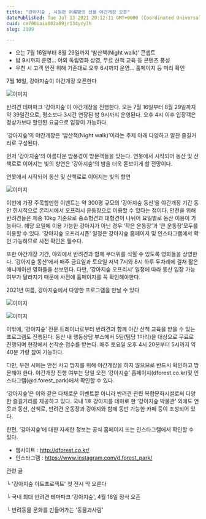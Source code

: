 ```yaml
---
title: "강아지숲 , 시원한 여름밤의 선물 야간개장 오픈"
datePublished: Tue Jul 13 2021 20:12:11 GMT+0000 (Coordinated Universal Time)
cuid: cm700iaia002a09jr134ycy7h
slug: 2109

---
```



- 오는 7월 16일부터 8월 29일까지 ‘밤산책(Night walk)’ 콘셉트
- 밤 9시까지 운영… 야외 독립영화 상영, 무료 산책 교육 등 콘텐츠 풍성
- 우천 시 고객 안전 위해 기존대로 오후 6시까지 운영… 홈페이지 등 미리 확인

7월 16일, 강아지숲이 야간개장 오픈한다

![이미지](https://cdn.hashnode.com/res/hashnode/image/upload/v1739249929175/a499ece8-dd93-4d2c-8808-ec1a5206914a.jpeg)

반려견 테마파크 ‘강아지숲’이 야간개장을 진행한다. 오는 7월 16일부터 8월 29일까지 약 39일간으로, 평소보다 3시간 연장된 밤 9시까지 운영된다. 오후 4시 이후 입장객은 정상가보다 할인된 요금으로 입장이 가능하다.

‘강아지숲’의 야간개장은 ‘밤산책(Night walk)’이라는 주제 아래 다양하고 알찬 즐길거리로 구성된다.

먼저 ‘강아지숲’의 아름다운 밤풍경이 방문객들을 맞는다. 연못에서 시작되어 동산 및 산책로로 이어지는 빛의 향연은 ‘강아지숲’의 밤을 더욱 돋보이게 할 전망이다.

연못에서 시작되어 동산 및 산책로로 이어지는 빛의 향연

![이미지](https://blog.kakaocdn.net/dn/8QGEN/btq9zkBQVAe/kI53PQE1Kj5wp4LkwI3hz0/img.jpg)

이번에 가장 주목할만한 이벤트는 약 300평 규모의 ‘강아지숲 동산’을 야간개장 기간 동안 한시적으로 온리시에서 오프리시 운동장으로 이용할 수 있다는 점이다. 안전을 위해 반려견들은 체중 10kg 기준으로 중소형견과 대형견이 나뉘어 요일별로 동산 이용이 가능하다. 해당 요일에 이용 가능한 강아지가 아닌 경우 ‘작은 운동장’과 ‘큰 운동장’모두를 이용할 수 있다. ‘강아지숲 오프리시존’ 일정은 강아지숲 홈페이지 및 인스타그램에서 확인 가능하므로 사전 확인은 필수다.

또한 야간개장 기간, 야외에서 반려견과 함께 무더위를 식힐 수 있도록 영화들을 상영한다. ‘강아지숲 동산’에서 매주 금요일과 토요일 저녁 7시와 8시 하루 두차례에 걸쳐 짧은 애니메이션 영화들을 선보인다. 다만, ‘강아지숲 오프리시’ 일정에 따라 동산 입장 가능 여부가 달라지기 때문에 사전에 홈페이지를 꼭 확인해야한다.

2021년 여름, 강아지숲에서 다양한 프로그램을 만날 수 있다

![이미지](https://blog.kakaocdn.net/dn/nBo9l/btq9t7wMyEr/RkrZkajbkxvzP58uFxM7fK/img.jpg)

![이미지](https://cdn.hashnode.com/res/hashnode/image/upload/v1739249937600/5aeca93c-948a-49fa-aa8b-66f71c0d3b3e.jpeg)

이밖에, ‘강아지숲’ 전문 트레이너로부터 반려견과 함께 야간 산책 교육을 받을 수 있는 프로그램도 진행된다. 동산 내 행동상담 부스에서 5팀(팀당 1마리)을 대상으로 무료로 진행되며 현장에서 선착순 접수를 받는다. 매주 토요일 오후 4시 20분부터 5시까지 약 40분 가량 참여 가능하다.

다만, 우천 시에는 안전 사고 방지를 위해 야간개장을 하지 않으므로 반드시 확인하고 방문해야 한다. 야간개장 진행 여부는 당일 오전 ‘강아지숲’ 홈페이지(dforest.co.kr)및 인스타그램(@d.forest_park)에서 확인할 수 있다.

‘강아지숲’은 이와 같은 다채로운 이벤트뿐 아니라 반려견 관련 복합문화시설로써 다양한 즐길거리를 제공하고 있다. 국내 1호 강아지를 테마로 한 ‘강아지숲 박물관’ 외에도 연못과 동산, 산책로, 반려견 운동장과 강아지와 함께 동반 가능한 카페 등이 조성되어 있다.

한편, ‘강아지숲’에 대한 자세한 정보는 공식 홈페이지 또는 인스타그램에서 확인할 수 있다.

- 웹사이트 : http://dforest.co.kr/
- 인스타그램 : https://www.instagram.com/d.forest_park/

관련 글

└ '강아지숲 아트프로젝트' 첫 전시 막 오른다

└ 국내 최대 반려견 테마파크 ‘강아지숲', 4월 16일 정식 오픈

└ 반려동물 문화를 만들어가는 '동물과사람'